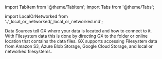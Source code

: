 import TabItem from '@theme/TabItem';
import Tabs from '@theme/Tabs';

import LocalOrNetworked from './_local_or_networked/_local_or_networked.md';

Data Sources tell GX where your data is located and how to connect to it.  With Filesystem data this is done by directing GX to the folder or online location that contains the data files.  GX supports accessing Filesystem data from Amazon S3, Azure Blob Storage, Google Cloud Storage, and local or networked filesystems.

<Tabs queryString="data_location" groupId="data_location" defaultValue="filesystem">

   <TabItem value="filesystem" label="Local or networked filesystem">
   <LocalOrNetworked/>
   </TabItem>

   <TabItem value="s3" label="Amazon S3">

   </TabItem>

   <TabItem value="abs" label="Azure Blob Storage">

   </TabItem>

   <TabItem value="gcs" label="Google Cloud Storage">

   </TabItem>

</Tabs>
